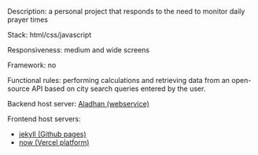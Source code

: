 Description: a personal project that responds to the need to monitor daily prayer times

Stack: html/css/javascript

Responsiveness: medium and wide screens

Framework: no

Functional rules: performing calculations and retrieving data from an open-source API based on city search queries entered by the user.

Backend host server: [Aladhan (webservice)](https://aladhan.com/prayer-times-api
)

Frontend host servers: 
- [jekyll (Github pages)](https://nedj78.github.io/MyPrayerClock/)
- [now (Vercel platform)](https://my-prayer-clock.vercel.app/)
